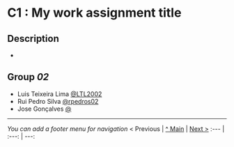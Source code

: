 # C1 : My work assignment title

## Description
 
* 


## Group _02_


* Luis Teixeira Lima [@LTL2002](https://github.com/LTL2002)
* Rui Pedro Silva [@rpedros02](https://github.com/rpedros02)
* Jose Gonçalves [@]()


---
_You can add a footer menu for navigation_ 
< Previous | [^ Main](../../../) | [Next >](c2.md)
:--- | :---: | ---: 